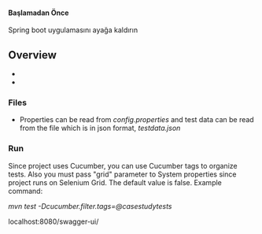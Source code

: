 #### Başlamadan Önce
Spring boot uygulamasını ayağa kaldırın

## Overview

- 
-  

### Files


- Properties can be read from _config.properties_ and test data can be read from the file which is in json format, _testdata.json_

### Run 
Since project uses Cucumber, you can use Cucumber tags to organize tests. Also you must pass "grid" parameter to System properties since project runs on Selenium Grid. The default value is false. Example command:  

_mvn test -Dcucumber.filter.tags=@casestudytests_ 


localhost:8080/swagger-ui/

